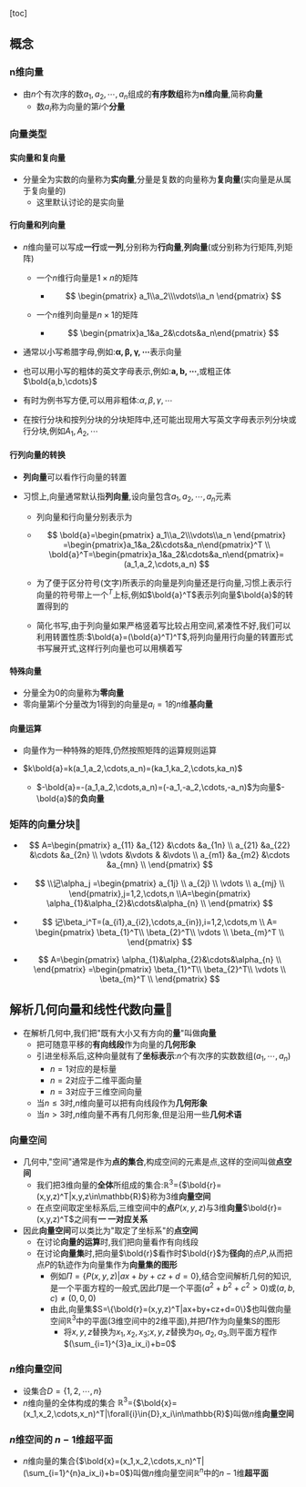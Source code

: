 [toc]



## 概念

### n维向量

- 由$n$个有次序的数$a_1,a_2,\cdots,a_n$组成的**有序数组**称为**n维向量**,简称**向量**
  - 数$a_i$称为向量的第$i$个**分量**


### 向量类型

#### 实向量和复向量

- 分量全为实数的向量称为**实向量**,分量是复数的向量称为**复向量**(实向量是从属于复向量的)
  - 这里默认讨论的是实向量

#### 行向量和列向量



- $n$维向量可以写成**一行**或**一列**,分别称为**行向量**,**列向量**(或分别称为行矩阵,列矩阵)

  - 一个$n$维行向量是$1\times{n}$的矩阵

    - $$
      \begin{pmatrix}
      a_1\\a_2\\\vdots\\a_n
      \end{pmatrix}
      $$

      

  - 一个$n$维列向量是$n\times{1}$的矩阵

    - $$
      \begin{pmatrix}a_1&a_2&\cdots&a_n\end{pmatrix}
      $$

      

- 通常以小写希腊字母,例如:$\boldsymbol{\alpha,\beta,\gamma,\cdots}$表示向量

- 也可以用小写的粗体的英文字母表示,例如:$\boldsymbol{a,b,\cdots}$,或粗正体$\bold{a,b,\cdots}$

- 有时为例书写方便,可以用非粗体:${\alpha,\beta,\gamma,\cdots}$

- 在按行分块和按列分块的分块矩阵中,还可能出现用大写英文字母表示列分块或行分块,例如$A_1,A_2,\cdots$

  

#### 行列向量的转换

- **列向量**可以看作行向量的转置

- 习惯上,向量通常默认指**列向量**,设向量包含$a_1,a_2,\cdots,a_n$元素

  - 列向量和行向量分别表示为

  - $$
    \bold{a}=\begin{pmatrix}
    a_1\\a_2\\\vdots\\a_n
    \end{pmatrix}
    =\begin{pmatrix}a_1&a_2&\cdots&a_n\end{pmatrix}^T
    \\
    \bold{a}^T=\begin{pmatrix}a_1&a_2&\cdots&a_n\end{pmatrix}=(a_1,a_2,\cdots,a_n)
    $$

  - 为了便于区分符号(文字)所表示的向量是列向量还是行向量,习惯上表示行向量的符号带上一个$^T$上标,例如$\bold{a}^T$表示列向量$\bold{a}$的转置得到的

  - 简化书写,由于列向量如果严格竖着写比较占用空间,紧凑性不好,我们可以利用转置性质:$\bold{a}=(\bold{a}^T)^T$,将列向量用行向量的转置形式书写展开式,这样行列向量也可以用横着写

#### 特殊向量

- 分量全为0的向量称为**零向量**
- 零向量第$i$个分量改为1得到的向量是$a_i=1$的$n$维**基向量**

#### 向量运算

- 向量作为一种特殊的矩阵,仍然按照矩阵的运算规则运算

- $k\bold{a}=k(a_1,a_2,\cdots,a_n)=(ka_1,ka_2,\cdots,ka_n)$
  - $-\bold{a}=-(a_1,a_2,\cdots,a_n)=(-a_1,-a_2,\cdots,-a_n)$为向量$-\bold{a}$的**负向量**


### 矩阵的向量分块👺

- $$
  A=\begin{pmatrix}
  	a_{11}  &a_{12}  &\cdots  &a_{1n}  	\\
  	a_{21}  &a_{22}  &\cdots  &a_{2n}  	\\
  	\vdots  &\vdots  &        &\vdots  	\\
  	a_{m1}  &a_{m2}  &\cdots  &a_{mn}  	\\
  \end{pmatrix}
  $$

- $$
  \\记\alpha_j
  =\begin{pmatrix}
  	a_{1j}  	\\
  	a_{2j}  	\\
  	\vdots		\\
  	a_{mj}  	\\
  \end{pmatrix},j=1,2,\cdots,n
  \\A=\begin{pmatrix}
  	\alpha_{1}&\alpha_{2}&\cdots&\alpha_{n}	\\
  \end{pmatrix}
  $$

- $$
  记\beta_i^T=(a_{i1},a_{i2},\cdots,a_{in}),i=1,2,\cdots,m
  \\
  A=
  \begin{pmatrix}
  	\beta_{1}^T\\
  	\beta_{2}^T\\
  	\vdots		\\
  	\beta_{m}^T	\\
  \end{pmatrix}
  $$
  
- $$
  A=\begin{pmatrix}
  	\alpha_{1}&\alpha_{2}&\cdots&\alpha_{n}	\\
  \end{pmatrix}
  =\begin{pmatrix}
  	\beta_{1}^T\\
  	\beta_{2}^T\\
  	\vdots		\\
  	\beta_{m}^T	\\
  \end{pmatrix}
  $$

  

## 解析几何向量和线性代数向量👺

- 在解析几何中,我们把"既有大小又有方向的**量**"叫做**向量**
  - 把可随意平移的**有向线段**作为向量的**几何形象**
  - 引进坐标系后,这种向量就有了**坐标表示**:$n$个有次序的实数数组$(a_1,\cdots,a_n)$
    - $n=1$对应的是标量
    - $n=2$对应于二维平面向量
    - $n=3$对应于三维空间向量
  - 当$n\leqslant{3}$时,$n$维向量可以把有向线段作为**几何形象**
  - 当$n>3$时,$n$维向量不再有几何形象,但是沿用一些**几何术语**

### 向量空间

- 几何中,"空间"通常是作为**点的集合**,构成空间的元素是点,这样的空间叫做**点空间**
  - 我们把$3$维向量的**全体**所组成的集合:$\mathbb{R}^3$={$\bold{r}=(x,y,z)^T|x,y,z\in\mathbb{R}$}称为3维**向量空间**
  - 在点空间取定坐标系后,三维空间中的**点**$P(x,y,z)$与$3$维**向量**$\bold{r}=(x,y,z)^T$之间有**一 一对应关系**
- 因此**向量空间**可以类比为"取定了坐标系"的**点空间**
  - 在讨论**向量的运算**时,我们把向量看作有向线段
  - 在讨论**向量集**时,把向量$\bold{r}$看作时$\bold{r}$为**径向**的点$P$,从而把点$P$的轨迹作为向量集作为**向量集的图形**
    - 例如$\Pi=\{P(x,y,z)|ax+by+cz+d=0\}$,结合空间解析几何的知识,是一个平面方程的一般式,因此$\Pi$是一个平面$(a^2+b^2+c^2>{0})$或$(a,b,c)\neq{(0,0,0)}$
    - 由此,向量集$S=\{\bold{r}=(x,y,z)^T|ax+by+cz+d=0\}$也叫做向量空间$\mathbb{R}^3$中的平面(3维空间中的2维平面),并把$\Pi$作为向量集S的图形
      - 将$x,y,z$替换为$x_1,x_2,x_3$;$x,y,z$替换为$a_1,a_2,a_3$,则平面方程作$(\sum_{i=1}^{3}a_ix_i)+b=0$

### $n$维向量空间

- 设集合$D=\{1,2,\cdots,n\}$
- $n$维向量的全体构成的集合 $\mathbb{R}^3$={$\bold{x}=(x_1,x_2,\cdots,x_n)^T|\forall{i}\in{D},x_i\in\mathbb{R}$}叫做$n$维**向量空间**

### $n$维空间的 $n-1$维超平面

- $n$维向量的集合{$\bold{x}=(x_1,x_2,\cdots,x_n)^T|(\sum_{i=1}^{n}a_ix_i)+b=0$}叫做$n$维向量空间$\mathbb{R}^n$中的$n-1$维**超平面**







